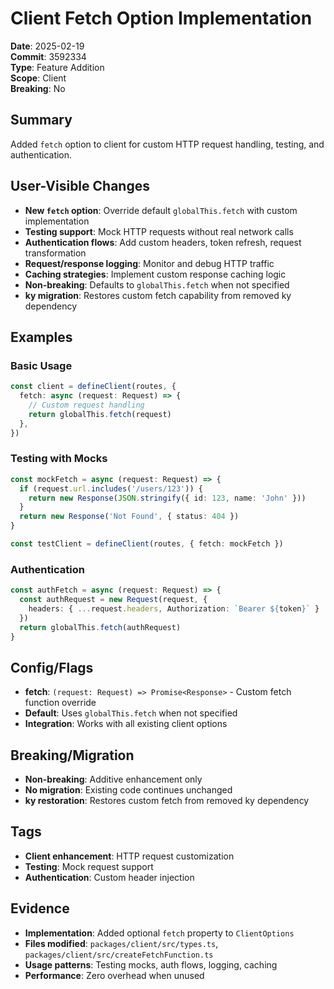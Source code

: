 # Client Fetch Option Implementation

**Date**: 2025-02-19  
**Commit**: 3592334  
**Type**: Feature Addition  
**Scope**: Client  
**Breaking**: No  

## Summary

Added `fetch` option to client for custom HTTP request handling, testing, and authentication.

## User-Visible Changes

- **New `fetch` option**: Override default `globalThis.fetch` with custom implementation
- **Testing support**: Mock HTTP requests without real network calls
- **Authentication flows**: Add custom headers, token refresh, request transformation
- **Request/response logging**: Monitor and debug HTTP traffic
- **Caching strategies**: Implement custom response caching logic
- **Non-breaking**: Defaults to `globalThis.fetch` when not specified
- **ky migration**: Restores custom fetch capability from removed ky dependency

## Examples

### Basic Usage

```ts
const client = defineClient(routes, {
  fetch: async (request: Request) => {
    // Custom request handling
    return globalThis.fetch(request)
  },
})
```

### Testing with Mocks

```ts
const mockFetch = async (request: Request) => {
  if (request.url.includes('/users/123')) {
    return new Response(JSON.stringify({ id: 123, name: 'John' }))
  }
  return new Response('Not Found', { status: 404 })
}

const testClient = defineClient(routes, { fetch: mockFetch })
```

### Authentication

```ts
const authFetch = async (request: Request) => {
  const authRequest = new Request(request, {
    headers: { ...request.headers, Authorization: `Bearer ${token}` }
  })
  return globalThis.fetch(authRequest)
}
```

## Config/Flags

- **fetch**: `(request: Request) => Promise<Response>` - Custom fetch function override
- **Default**: Uses `globalThis.fetch` when not specified
- **Integration**: Works with all existing client options

## Breaking/Migration

- **Non-breaking**: Additive enhancement only
- **No migration**: Existing code continues unchanged
- **ky restoration**: Restores custom fetch from removed ky dependency

## Tags

- **Client enhancement**: HTTP request customization
- **Testing**: Mock request support
- **Authentication**: Custom header injection

## Evidence

- **Implementation**: Added optional `fetch` property to `ClientOptions`
- **Files modified**: `packages/client/src/types.ts`, `packages/client/src/createFetchFunction.ts`
- **Usage patterns**: Testing mocks, auth flows, logging, caching
- **Performance**: Zero overhead when unused
